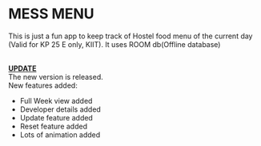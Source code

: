 <h1>MESS MENU</h1>
<p>This is just a fun app to keep track of Hostel food menu of the current day (Valid for KP 25 E only, KIIT). It uses ROOM db(Offline database)</p>
<br><b><u>UPDATE</u></b>
<br>The new version is released.
<br>New features added:
<br><ul><li>Full Week view added</li>
<li>Developer details added</li>
<li>Update feature added</li>
<li>Reset feature added</li>
<li>Lots of animation added</li></ul>
